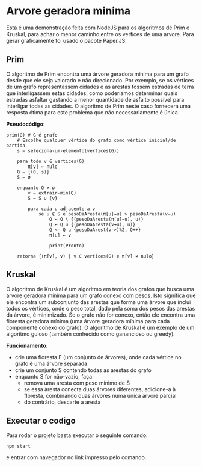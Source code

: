 # Arvore geradora minima

Esta é uma demonstração feita com NodeJS para os algoritmos de Prim e Kruskal, para achar o menor caminho entre os vertices de uma arvore.
Para gerar graficamente foi usado o pacote Paper.JS.

## Prim

O algoritmo de Prim encontra uma árvore geradora mínima para um grafo desde que ele seja valorado e não direcionado. Por exemplo, se os vértices de um grafo representassem cidades e as arestas fossem estradas de terra que interligassem estas cidades, como poderíamos determinar quais estradas asfaltar gastando a menor quantidade de asfalto possível para interligar todas as cidades. O algoritmo de Prim neste caso fornecerá uma resposta ótima para este problema que não necessariamente é única.

**Pseudocódigo**:

```
prim(G) # G é grafo
    # Escolhe qualquer vértice do grafo como vértice inicial/de partida
    s ← seleciona-um-elemento(vertices(G))

    para todo v ∈ vertices(G)
        π[v] ← nulo
    Q ← {(0, s)}
    S ← ø

    enquanto Q ≠ ø
        v ← extrair-mín(Q)
        S ← S ∪ {v}

        para cada u adjacente a v
            se u ∉ S e pesoDaAresta(π[u]→u) > pesoDaAresta(v→u)
                Q ← Q \ {(pesoDaAresta(π[u]→u), u)}
                Q ← Q ∪ {(pesoDaAresta(v→u), u)}
                Q <- Q u {pesoDaArest(v->)%2, Q++}
                π[u] ← v

                print(Pronto)

    retorna {(π[v], v) | v ∈ vertices(G) e π[v] ≠ nulo}
```

## Kruskal

O algoritmo de Kruskal é um algoritmo em teoria dos grafos que busca uma árvore geradora mínima para um grafo conexo com pesos. Isto significa que ele encontra um subconjunto das arestas que forma uma árvore que inclui todos os vértices, onde o peso total, dado pela soma dos pesos das arestas da árvore, é minimizado. Se o grafo não for conexo, então ele encontra uma floresta geradora mínima (uma árvore geradora mínima para cada componente conexo do grafo). O algoritmo de Kruskal é um exemplo de um algoritmo guloso (também conhecido como ganancioso ou greedy).

**Funcionamento**:

- crie uma floresta F (um conjunto de árvores), onde cada vértice no grafo é uma árvore separada
- crie um conjunto S contendo todas as arestas do grafo 
- enquanto S for não-vazio, faça:
	- remova uma aresta com peso mínimo de S
  - se essa aresta conecta duas árvores diferentes, adicione-a à floresta, combinando duas árvores numa única árvore parcial
  - do contrário, descarte a aresta

## Executar o codigo

Para rodar o projeto basta executar o seguinte comando: 

```
npm start
```

e entrar com navegador no link impresso pelo comando.
